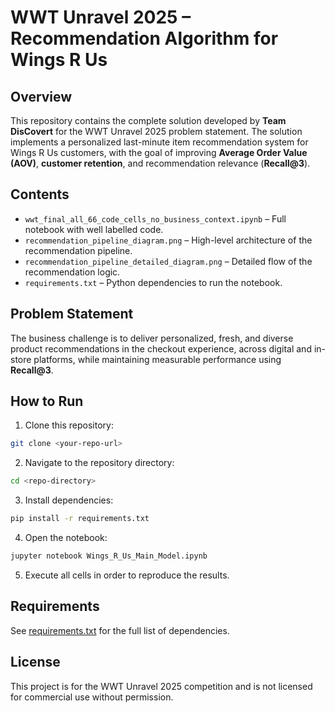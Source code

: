 # WWT Unravel 2025 – Recommendation Algorithm for Wings R Us

## Overview
This repository contains the complete solution developed by **Team DisCovert** for the WWT Unravel 2025 problem statement. 
The solution implements a personalized last-minute item recommendation system for Wings R Us customers, 
with the goal of improving **Average Order Value (AOV)**, **customer retention**, and recommendation relevance (**Recall@3**).

## Contents
- `wwt_final_all_66_code_cells_no_business_context.ipynb` – Full notebook with well labelled code.
- `recommendation_pipeline_diagram.png` – High-level architecture of the recommendation pipeline.
- `recommendation_pipeline_detailed_diagram.png` – Detailed flow of the recommendation logic.
- `requirements.txt` – Python dependencies to run the notebook.

## Problem Statement
The business challenge is to deliver personalized, fresh, and diverse product recommendations in the checkout experience, 
across digital and in-store platforms, while maintaining measurable performance using **Recall@3**.

## How to Run
1. Clone this repository:
```bash
git clone <your-repo-url>
```
2. Navigate to the repository directory:
```bash
cd <repo-directory>
```
3. Install dependencies:
```bash
pip install -r requirements.txt
```
4. Open the notebook:
```bash
jupyter notebook Wings_R_Us_Main_Model.ipynb
```
5. Execute all cells in order to reproduce the results.

## Requirements
See [requirements.txt](requirements.txt) for the full list of dependencies.

## License
This project is for the WWT Unravel 2025 competition and is not licensed for commercial use without permission.
